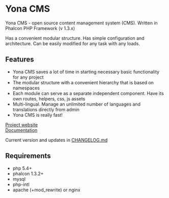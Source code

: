 Yona CMS
========

Yona CMS - open source content management system (CMS). Written in Phalcon PHP Framework (v 1.3.x)  

Has a convenient modular structure. Has simple configuration and architecture. Can be easily modified for any task with any loads.  

Features
--------

* Yona CMS saves a lot of time in starting necessary basic functionality for any project
* The modular structure with a convenient hierarchy that is based on namespaces
* Each module can serve as a separate independent component. Have its own routes, helpers, css, js assets
* Multi-lingual. Manage an unlimited number of languages and translations directly from admin
* Yona CMS is really fast!

[Project website](http://yonacms.com/)  
[Documentation](http://yonacms.com/documentation)  

Current version and updates in [CHANGELOG.md](https://github.com/oleksandr-torosh/yona-cms/blob/master/CHANGELOG.md)

Requirements
------------

* php 5.4+
* phalcon 1.3.2+
* mysql
* php-intl
* apache (+mod_rewrite) or nginx